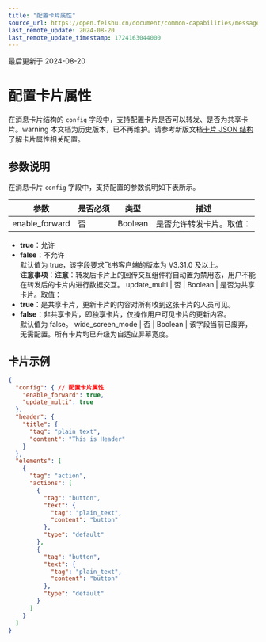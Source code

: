 ```yaml
---
title: "配置卡片属性"
source_url: https://open.feishu.cn/document/common-capabilities/message-card/message-cards-content/card-structure/card-configuration
last_remote_update: 2024-08-20
last_remote_update_timestamp: 1724163044000
---
```

最后更新于 2024-08-20

# 配置卡片属性

在消息卡片结构的 `config` 字段中，支持配置卡片是否可以转发、是否为共享卡片。warning
本文档为历史版本，已不再维护。请参考新版文档[卡片 JSON 结构](https://open.feishu.cn/document/uAjLw4CM/ukzMukzMukzM/feishu-cards/card-json-structure)了解卡片属性相关配置。

## 参数说明

在消息卡片 `config` 字段中，支持配置的参数说明如下表所示。

参数 | 是否必须 | 类型 | 描述
--- | --- | --- | ---
enable_forward | 否 | Boolean | 是否允许转发卡片。取值：  
- **true**：允许  
- **false**：不允许  
默认值为 true，该字段要求飞书客户端的版本为 V3.31.0 及以上。  
**注意事项**：**注意**：转发后卡片上的回传交互组件将自动置为禁用态，用户不能在转发后的卡片内进行数据交互。
update_multi | 否 | Boolean | 是否为共享卡片。取值：  
- **true**：是共享卡片，更新卡片的内容对所有收到这张卡片的人员可见。  
- **false**：非共享卡片，即独享卡片，仅操作用户可见卡片的更新内容。  
默认值为 false。
wide_screen_mode | 否 | Boolean | 该字段当前已废弃，无需配置。所有卡片均已升级为自适应屏幕宽度。

## 卡片示例

```json
{
  "config": { // 配置卡片属性
    "enable_forward": true,
    "update_multi": true
  },
  "header": {
    "title": {
      "tag": "plain_text",
      "content": "This is Header"
    }
  },
  "elements": [
    {
      "tag": "action",
      "actions": [
        {
          "tag": "button",
          "text": {
            "tag": "plain_text",
            "content": "button"
          },
          "type": "default"
        },
        {
          "tag": "button",
          "text": {
            "tag": "plain_text",
            "content": "button"
          },
          "type": "default"
        }
      ]
    }
  ]
}
```
